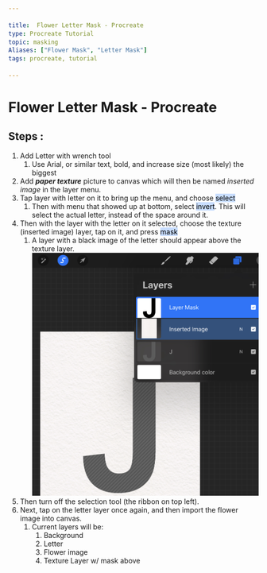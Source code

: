 ```yaml
---

title:  Flower Letter Mask - Procreate
type: Procreate Tutorial
topic: masking
Aliases: ["Flower Mask", "Letter Mask"]
tags: procreate, tutorial

---
```



# Flower Letter Mask - Procreate


## Steps :

1.  Add Letter with wrench tool
	1. Use Arial, or similar text, bold, and increase size (most likely) the biggest
2. Add ***paper texture*** picture to canvas which will then be named *inserted image* in the layer menu.
3. Tap layer with letter on it to bring up the menu, and choose <mark style="background: #ADCCFFA6;">select</mark> 
	1. Then with menu that showed up at bottom, select <mark style="background: #ADCCFFA6;">invert</mark>. This will select the actual letter, instead of the space around it. 
4. Then with the layer with the letter on it selected, choose the texture (inserted image) layer, tap on it, and press <mark style="background: #ADCCFFA6;">mask</mark> 
	1. A layer with a black image of the letter should appear above the texture layer. 
![300x300](procreate-letter.jpeg)
5. Then turn off the selection tool (the ribbon on top left).
6. Next, tap on the letter layer once again, and then import the flower image into canvas.
	1. Current layers will be:
		1. Background
		2. Letter
		3. Flower image
		4. Texture Layer w/ mask above



